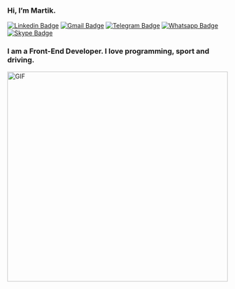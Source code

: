 ### Hi, I’m Martik.

[![Linkedin Badge](https://img.shields.io/badge/LinkedIn-0077B5?style=for-the-badge&logo=linkedin&logoColor=white)](https://linkedin.com/in/martik)
[![Gmail Badge](https://img.shields.io/badge/Gmail-D14836?style=for-the-badge&logo=gmail&logoColor=white)](mailto:martikavagyan1@gmail.com)
[![Telegram Badge](https://img.shields.io/badge/Telegram-2CA5E0?style=for-the-badge&logo=telegram&logoColor=white)](https://t.me/martikavagyan)
[![Whatsapp Badge](https://img.shields.io/badge/WhatsApp-25D366?style=for-the-badge&logo=whatsapp&logoColor=white)](https://wa.me/37477420419)
[![Skype Badge](https://img.shields.io/badge/Skype-00AFF0?style=for-the-badge&logo=skype&logoColor=white)](https://join.skype.com/lFwCNEcSv3gc)

### I am a Front-End Developer. I love programming, sport and driving.

<img alt="GIF" src="https://github.com/Gapur/Gapur/blob/master/coding.gif?raw=true" width="100%" height="480" />
